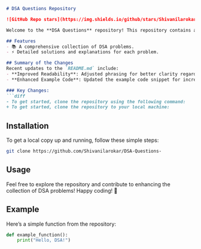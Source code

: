 ```markdown
# DSA Questions Repository

![GitHub Repo stars](https://img.shields.io/github/stars/Shivanilarokar/DSA-Questions-) ![GitHub forks](https://img.shields.io/github/forks/Shivanilarokar/DSA-Questions-) ![GitHub issues](https://img.shields.io/github/issues/Shivanilarokar/DSA-Questions-)

Welcome to the **DSA Questions** repository! This repository contains a collection of Data Structures and Algorithms (DSA) problems designed to help you enhance your coding skills.

## Features
- 📚 A comprehensive collection of DSA problems.
- ⚡ Detailed solutions and explanations for each problem.

## Summary of the Changes
Recent updates to the `README.md` include:
- **Improved Readability**: Adjusted phrasing for better clarity regarding the usage of the repository.
- **Enhanced Example Code**: Updated the example code snippet for increased clarity.

### Key Changes:
```diff
- To get started, clone the repository using the following command:
+ To get started, clone the repository to your local machine:
```

## Installation
To get a local copy up and running, follow these simple steps:

```bash
git clone https://github.com/Shivanilarokar/DSA-Questions-
```

## Usage
Feel free to explore the repository and contribute to enhancing the collection of DSA problems! Happy coding! 🚀

## Example
Here’s a simple function from the repository:

```python
def example_function():
    print("Hello, DSA!")
```
```